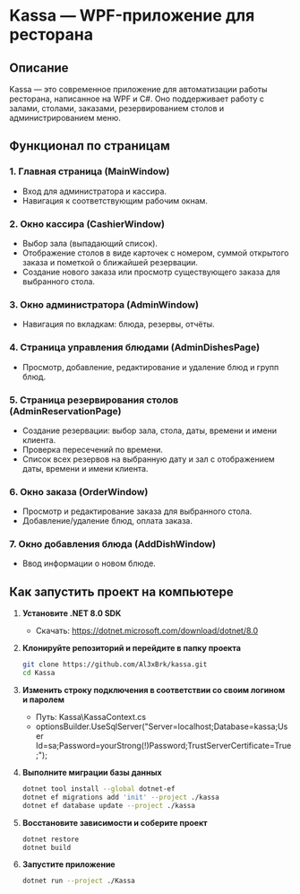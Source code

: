 # Kassa — WPF-приложение для ресторана

## Описание

Kassa — это современное приложение для автоматизации работы ресторана, написанное на WPF и C#. Оно поддерживает работу с залами, столами, заказами, резервированием столов и администрированием меню.

## Функционал по страницам

### 1. Главная страница (MainWindow)

- Вход для администратора и кассира.
- Навигация к соответствующим рабочим окнам.

### 2. Окно кассира (CashierWindow)

- Выбор зала (выпадающий список).
- Отображение столов в виде карточек с номером, суммой открытого заказа и пометкой о ближайшей резервации.
- Создание нового заказа или просмотр существующего заказа для выбранного стола.

### 3. Окно администратора (AdminWindow)

- Навигация по вкладкам: блюда, резервы, отчёты.

### 4. Страница управления блюдами (AdminDishesPage)

- Просмотр, добавление, редактирование и удаление блюд и групп блюд.

### 5. Страница резервирования столов (AdminReservationPage)

- Создание резервации: выбор зала, стола, даты, времени и имени клиента.
- Проверка пересечений по времени.
- Список всех резервов на выбранную дату и зал с отображением даты, времени и имени клиента.

### 6. Окно заказа (OrderWindow)

- Просмотр и редактирование заказа для выбранного стола.
- Добавление/удаление блюд, оплата заказа.

### 7. Окно добавления блюда (AddDishWindow)

- Ввод информации о новом блюде.

## Как запустить проект на компьютере

1. **Установите .NET 8.0 SDK**

   - Скачать: https://dotnet.microsoft.com/download/dotnet/8.0

2. **Клонируйте репозиторий и перейдите в папку проекта**

   ```sh
   git clone https://github.com/Al3xBrk/kassa.git
   cd Kassa
   ```

3. **Изменить строку подключения в соответствии со своим логином и паролем**

   - Путь: Kassa\KassaContext.cs
   - optionsBuilder.UseSqlServer("Server=localhost;Database=kassa;User Id=sa;Password=yourStrong(!)Password;TrustServerCertificate=True;");

4. **Выполните миграции базы данных**

   ```sh
   dotnet tool install --global dotnet-ef
   dotnet ef migrations add 'init' --project ./kassa
   dotnet ef database update --project ./kassa
   ```

5. **Восстановите зависимости и соберите проект**

   ```sh
   dotnet restore
   dotnet build
   ```

6. **Запустите приложение**
   ```sh
   dotnet run --project ./Kassa
   ```
